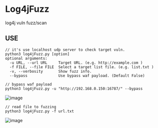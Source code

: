 # Log4jFuzz
log4j vuln fuzz/scan

## USE
```
// it's use localhost udp server to check target vuln.
python3 log4jFuzz.py [option]
optional arguments:
  -u URL, --url URL     Target URL. (e.g. http://example.com )
  -f FILE, --file FILE  Select a target list file. (e.g. list.txt )
  -v, --verbosity       Show fuzz info.
  --bypass              Use bypass waf payload. (Default False)
```
```
// bypass waf payload
python3 log4jFuzz.py -u "http://192.168.0.150:16787/" --bypass
```
![image](https://user-images.githubusercontent.com/42025843/146722124-01e2eba2-cde4-47f7-a741-973bf1e8f80f.png)
```
// read file to fuzzing
python3 log4jFuzz.py -f url.txt
```
![image](https://user-images.githubusercontent.com/42025843/146722227-a1d061d6-b3f8-433c-ac55-91bd70d6bcc4.png)

